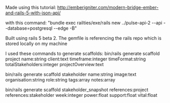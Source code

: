Made using this tutorial: http://emberigniter.com/modern-bridge-ember-and-rails-5-with-json-api/

with this command: "bundle exec railties/exe/rails new ../pulse-api-2 --api --database=postgresql --edge -B"

Built using rails 5 beta 2. The gemfile is referencing the rails repo which is stored locally on my machine

I used these commands to generate scaffolds:
  bin/rails generate scaffold project name:string client:text timeframe:integer timeFormat:string totalStakeholders:integer projectOverview:text

  bin/rails generate scaffold stakeholder name:string image:text organisation:string role:string tags:array notes:array

  bin/rails generate scaffold stakeholder_snapshot references:project references:stakeholder week:integer power:float support:float vital:float
